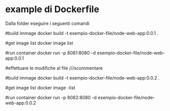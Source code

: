 # example di Dockerfile
Dalla folder eseguire i seguenti comandi

#build immage
docker build -t esempio-docker-file/node-web-app:0.0.1 .

#get image list
docker image list

#run container
docker run -p 8081:8080 -d esempio-docker-file/node-web-app:0.0.1
 


#effettuare le modifiche al file 
///scommentare

#build immage
docker build -t esempio-docker-file/node-web-app:0.0.2 .

#get image list
docker image -list

#run container
docker run -p 8082:8080 -d esempio-docker-file/node-web-app:0.0.2